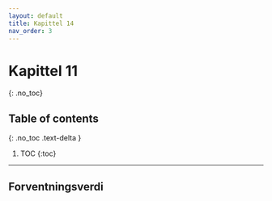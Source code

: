 ```yaml
---
layout: default
title: Kapittel 14
nav_order: 3
---
```


# Kapittel 11
{: .no_toc}
## Table of contents
{: .no_toc .text-delta }

1. TOC
{:toc}

---

## Forventningsverdi
